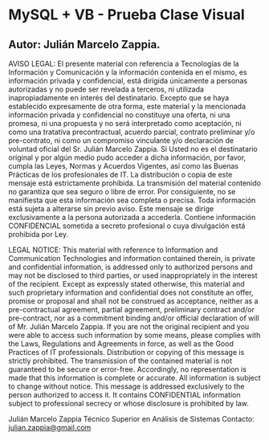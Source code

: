 # MySQL + VB - Prueba Clase Visual
## Autor: Julián Marcelo Zappia.


AVISO LEGAL: El presente material con referencia a Tecnologías de la Información y Comunicación y la información contenida en el mismo, es información privada y confidencial, está dirigida únicamente a personas autorizadas y no puede ser revelada a terceros, ni utilizada inapropiadamente en interés del destinatario. 
Excepto que se haya establecido expresamente de otra forma, este material y la mencionada información privada y confidencial no constituye una oferta, ni una promesa, ni una propuesta y no será interpretado como aceptación, ni como una tratativa precontractual, acuerdo parcial, contrato preliminar y/o pre-contrato, ni como un compromiso  vinculante y/o declaración de voluntad oficial del Sr. Julián Marcelo Zappia. 
Si Usted no es el destinatario original y por algún medio pudo acceder a dicha información, por favor, cumpla las Leyes, Normas y Acuerdos Vigentes, así como las Buenas Prácticas de los profesionales de IT. 
La distribución o copia de este mensaje está estrictamente prohibida. 
La transmisión del material contenido no garantiza que sea seguro o libre de error. 
Por consiguiente, no se manifiesta que esta información sea completa o precisa. 
Toda información está sujeta a alterarse sin previo aviso. 
Este mensaje se dirige exclusivamente a la persona autorizada a accederla. 
Contiene información CONFIDENCIAL sometida a secreto profesional o cuya divulgación está prohibida por Ley.


LEGAL NOTICE: This material with reference to Information and Communication Technologies and information contained therein, is private and confidential information, is addressed only to authorized persons and may not be disclosed to third parties, or used inappropriately in the interest of the recipient.
Except as expressly stated otherwise, this material and such proprietary information and confidential does not constitute an offer, promise or proposal and shall not be construed as acceptance, neither as a pre-contractual agreement, partial agreement, preliminary contract and/or pre-contract, nor as a commitment binding and/or official declaration of will of Mr. Julián Marcelo Zappia.
If you are not the original recipient and you were able to access such information by some means, please complies with the Laws, Regulations and Agreements in force, as well as the Good Practices of IT professionals.
Distribution or copying of this message is strictly prohibited.
The transmission of the contained material is not guaranteed to be secure or error-free.
Accordingly, no representation is made that this information is complete or accurate.
All information is subject to change without notice.
This message is addressed exclusively to the person authorized to access it.
It contains CONFIDENTIAL information subject to professional secrecy or whose disclosure is prohibited by law.


Julián Marcelo Zappia
Técnico Superior en Análisis de Sistemas
Contacto: julian.zappia@gmail.com

